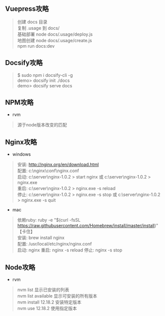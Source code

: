 ## Vuepress攻略
> 创建 docs 目录<br>
> 复制 .usage 到 docs/<br>
> 基础部署 node docs/.usage/deploy.js<br>
> 地图创建 node docs/.usage/create.js<br>
> npm run docs:dev<br>

## Docsify攻略
> $ sudo npm i docsify-cli -g<br>
> demo> docsify init ./docs<br>
> demo> docsify serve docs<br>

## NPM攻略
- rvm
> 源于node版本改变的匹配
## Nginx攻略
- windows
> 安装: http://nginx.org/en/download.html<br>
> 配置: c:\nginx\conf\nginx.conf<br>
> 启动: c:\server\nginx-1.0.2 > start nginx 或 c:\server\nginx-1.0.2 > nginx.exe<br>
> 重启: c:\server\nginx-1.0.2 > nginx.exe -s reload  <br>
> 停止: c:\server\nginx-1.0.2 > nginx.exe -s stop 或 c:\server\nginx-1.0.2 > nginx.exe -s quit<br>
- mac
> 依赖ruby: ruby -e "$(curl -fsSL https://raw.githubusercontent.com/Homebrew/install/master/install)" 【卡住】<br>
> 安装: brew install nginx<br>
> 配置: /usr/local/etc/nginx/nginx.conf<br>
> 启动: nginx  重启: nginx -s reload  停止: nginx -s stop<br>

## Node攻略
- rvm
> nvm list 显示已安装的列表<br>
> nvm list available 显示可安装的所有版本<br>
> nvm install 12.18.2 安装特定版本<br>
> nvm use 12.18.2 使用指定版本<br>

